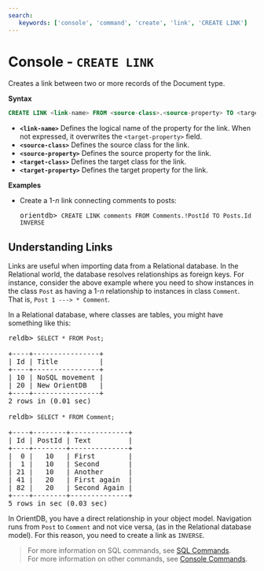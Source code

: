 ```yaml
---
search:
   keywords: ['console', 'command', 'create', 'link', 'CREATE LINK']
---
```


<!-- proofread 2015-01-07 SAM -->

# Console - `CREATE LINK`

Creates a link between two or more records of the Document type.

**Syntax**

```sql
CREATE LINK <link-name> FROM <source-class>.<source-property> TO <target-class>.<target-property>
```

- **`<link-name>`** Defines the logical name of the property for the link.  When not expressed, it overwrites the `<target-property>` field.
- **`<source-class>`** Defines the source class for the link.
- **`<source-property>`** Defines the source property for the link.
- **`<target-class>`** Defines the target class for the link.
- **`<target-property>`** Defines the target property for the link.

**Examples**

- Create a 1-*n* link connecting comments to posts:

  <pre>
  orientdb> <code class="lang-sql userinput">CREATE LINK comments FROM Comments.!PostId TO Posts.Id INVERSE</code>
  </pre>


## Understanding Links

Links are useful when importing data from a Relational database. In the Relational world, the database resolves relationships as foreign keys. For instance, consider the above example where you need to show instances in the class `Post` as having a 1-*n* relationship to instances in class `Comment`. That is, `Post 1 ---> * Comment`.

In a Relational database, where classes are tables, you might have something like this:

<pre>
reldb> <code class="lang-sql userinput">SELECT * FROM Post;</code>

+----+----------------+
| Id | Title          |
+----+----------------+
| 10 | NoSQL movement |
| 20 | New OrientDB   |
+----+----------------+
2 rows in (0.01 sec)

reldb> <code class="lang-sql userinput">SELECT * FROM Comment;</code>

+----+--------+--------------+
| Id | PostId | Text         |
+----+--------+--------------+
|  0 |   10   | First        |
|  1 |   10   | Second       |
| 21 |   10   | Another      |
| 41 |   20   | First again  |
| 82 |   20   | Second Again |
+----+--------+--------------+
5 rows in sec (0.03 sec)
</pre>

In OrientDB, you have a direct relationship in your object model. Navigation runs from `Post` to `Comment` and not vice versa, (as in the Relational database model). For this reason, you need to create a link as `INVERSE`.


>For more information on SQL commands, see [SQL Commands](../../sql/SQL-Commands.md).  
>For more information on other commands, see [Console Commands](../Console-Commands.md).
